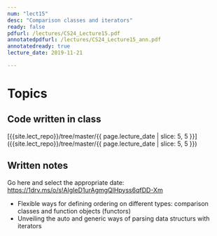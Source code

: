 ```yaml
---
num: "lect15"
desc: "Comparison classes and iterators"
ready: false
pdfurl: /lectures/CS24_Lecture15.pdf
annotatedpdfurl: /lectures/CS24_Lecture15_ann.pdf
annotatedready: true
lecture_date: 2019-11-21

---
```

# Topics

## Code written in class
[{{site.lect_repo}}/tree/master/{{ page.lecture_date | slice: 5, 5 }}]({{site.lect_repo}}/tree/master/{{ page.lecture_date | slice: 5, 5 }})

## Written notes

Go here and select the appropriate date: <a href="https://1drv.ms/o/s!AlgIeD1urAgmgQlHpyss6qfDD-Xm">https://1drv.ms/o/s!AlgIeD1urAgmgQlHpyss6qfDD-Xm</a>

* Flexible ways for defining ordering on different types: comparison classes and function objects (functors)
* Unveiling the auto and generic ways of parsing data structurs with iterators
